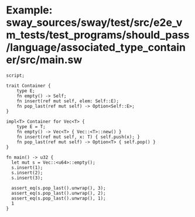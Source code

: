 # Example: sway_sources/sway/test/src/e2e_vm_tests/test_programs/should_pass/language/associated_type_container/src/main.sw

```sway
script;

trait Container {
    type E;
    fn empty() -> Self;
    fn insert(ref mut self, elem: Self::E);
    fn pop_last(ref mut self) -> Option<Self::E>;
}

impl<T> Container for Vec<T> {
    type E = T;
    fn empty() -> Vec<T> { Vec::<T>::new() }
    fn insert(ref mut self, x: T) { self.push(x); }
    fn pop_last(ref mut self) -> Option<T> { self.pop() }
}

fn main() -> u32 {
  let mut s = Vec::<u64>::empty();
  s.insert(1);
  s.insert(2);
  s.insert(3);

  assert_eq(s.pop_last().unwrap(), 3);
  assert_eq(s.pop_last().unwrap(), 2);
  assert_eq(s.pop_last().unwrap(), 1);
  1
}

```
